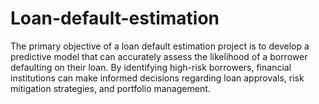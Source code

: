 # Loan-default-estimation

The primary objective of a loan default estimation project is to develop a predictive model that can accurately assess the likelihood of a borrower defaulting on their loan. By identifying high-risk borrowers, financial institutions can make informed decisions regarding loan approvals, risk mitigation strategies, and portfolio management.
